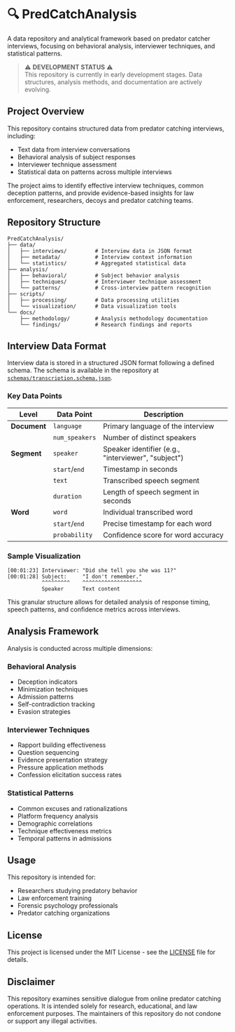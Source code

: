 # 🔍 PredCatchAnalysis

A data repository and analytical framework based on predator catcher interviews, focusing on behavioral analysis, interviewer techniques, and statistical patterns.

> ⚠️ **DEVELOPMENT STATUS** ⚠️  
> This repository is currently in early development stages. Data structures, analysis methods, and documentation are actively evolving.

## Project Overview

This repository contains structured data from predator catching interviews, including:
- Text data from interview conversations
- Behavioral analysis of subject responses
- Interviewer technique assessment
- Statistical data on patterns across multiple interviews

The project aims to identify effective interview techniques, common deception patterns, and provide evidence-based insights for law enforcement, researchers, decoys and predator catching teams.

## Repository Structure

```
PredCatchAnalysis/
├── data/
│   ├── interviews/         # Interview data in JSON format
│   ├── metadata/           # Interview context information
│   └── statistics/         # Aggregated statistical data
├── analysis/
│   ├── behavioral/         # Subject behavior analysis
│   ├── techniques/         # Interviewer technique assessment
│   └── patterns/           # Cross-interview pattern recognition
├── scripts/
│   ├── processing/         # Data processing utilities
│   └── visualization/      # Data visualization tools
└── docs/
    ├── methodology/        # Analysis methodology documentation
    └── findings/           # Research findings and reports
```

## Interview Data Format

Interview data is stored in a structured JSON format following a defined schema. The schema is available in the repository at [`schemas/transcription.schema.json`](schemas/transcription.schema.json).

### Key Data Points

| Level | Data Point | Description |
|-------|------------|-------------|
| **Document** | `language` | Primary language of the interview |
| | `num_speakers` | Number of distinct speakers |
| **Segment** | `speaker` | Speaker identifier (e.g., "interviewer", "subject") |
| | `start`/`end` | Timestamp in seconds |
| | `text` | Transcribed speech segment |
| | `duration` | Length of speech segment in seconds |
| **Word** | `word` | Individual transcribed word |
| | `start`/`end` | Precise timestamp for each word |
| | `probability` | Confidence score for word accuracy |

### Sample Visualization

```
[00:01:23] Interviewer: "Did she tell you she was 11?"
[00:01:28] Subject:     "I don't remember."
           ^^^^^^^^^    ^^^^^^^^^^^^^^^^^^^
           Speaker      Text content
```

This granular structure allows for detailed analysis of response timing, speech patterns, and confidence metrics across interviews.

## Analysis Framework

Analysis is conducted across multiple dimensions:

### Behavioral Analysis
- Deception indicators
- Minimization techniques
- Admission patterns
- Self-contradiction tracking
- Evasion strategies

### Interviewer Techniques
- Rapport building effectiveness
- Question sequencing
- Evidence presentation strategy
- Pressure application methods
- Confession elicitation success rates

### Statistical Patterns
- Common excuses and rationalizations
- Platform frequency analysis
- Demographic correlations
- Technique effectiveness metrics
- Temporal patterns in admissions

## Usage

This repository is intended for:
- Researchers studying predatory behavior
- Law enforcement training
- Forensic psychology professionals
- Predator catching organizations

## License

This project is licensed under the MIT License - see the [LICENSE](LICENSE) file for details.

## Disclaimer

This repository examines sensitive dialogue from online predator catching operations. It is intended solely for research, educational, and law enforcement purposes. The maintainers of this repository do not condone or support any illegal activities.
